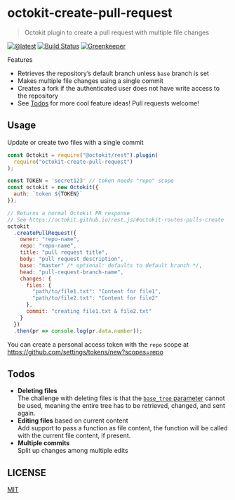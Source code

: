 # octokit-create-pull-request

> Octokit plugin to create a pull request with multiple file changes

[![@latest](https://img.shields.io/npm/v/octokit-create-pull-request.svg)](https://www.npmjs.com/package/octokit-create-pull-request)
[![Build Status](https://travis-ci.com/gr2m/octokit-create-pull-request.svg?branch=master)](https://travis-ci.com/gr2m/octokit-create-pull-request)
[![Greenkeeper](https://badges.greenkeeper.io/gr2m/octokit-create-pull-request.svg)](https://greenkeeper.io/)

Features

- Retrieves the repository’s default branch unless `base` branch is set
- Makes multiple file changes using a single commit
- Creates a fork if the authenticated user does not have write access to the repository
- See [Todos](#todos) for more cool feature ideas! Pull requests welcome!

## Usage

Update or create two files with a single commit

```js
const Octokit = require("@octokit/rest").plugin(
  require("octokit-create-pull-request")
);

const TOKEN = 'secret123' // token needs "repo" scope
const octokit = new Octokit({
  auth: `token ${TOKEN}`
});

// Returns a normal Octokit PR response
// See https://octokit.github.io/rest.js/#octokit-routes-pulls-create
octokit
  .createPullRequest({
    owner: "repo-name",
    repo: "repo-name",
    title: "pull request title",
    body: "pull request description",
    base: "master" /* optional: defaults to default branch */,
    head: "pull-request-branch-name",
    changes: {
      files: {
        "path/to/file1.txt": "Content for file1",
        "path/to/file2.txt": "Content for file2"
      },
      commit: "creating file1.txt & file2.txt"
    }
  })
  .then(pr => console.log(pr.data.number));
```

You can create a personal access token with the `repo` scope at https://github.com/settings/tokens/new?scopes=repo

## Todos

- **Deleting files**  
  The challenge with deleting files is that the [`base_tree` parameter](https://developer.github.com/v3/git/trees/#create-a-tree) cannot be used, meaning the entire tree has to be retrieved, changed, and sent again.
- **Editing files** based on current content  
  Add support to pass a function as file content, the function will be called with the current file content, if present.
- **Multiple commits**  
  Split up changes among multiple edits

## LICENSE

[MIT](LICENSE)
